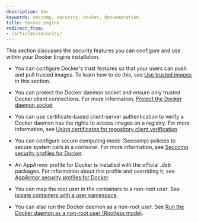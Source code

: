 ```yaml
---
description: Sec
keywords: seccomp, security, docker, documentation
title: Secure Engine
redirect_from:
- /articles/security/
---
```


This section discusses the security features you can configure and use within your Docker Engine installation.

* You can configure Docker's trust features so that your users can push and pull trusted images. To learn how to do this, see [Use trusted images](trust/index.md) in this section.

* You can protect the Docker daemon socket and ensure only trusted Docker client connections. For more information, [Protect the Docker daemon socket](https.md)

* You can use certificate-based client-server authentication to verify a Docker daemon has the rights to access images on a registry. For more information, see [Using certificates for repository client verification](certificates.md).

* You can configure secure computing mode (Seccomp) policies to secure system calls in a container. For more information, see [Seccomp security profiles for Docker](seccomp.md).

* An AppArmor profile for Docker is installed with the official *.deb* packages. For information about this profile and overriding it, see [AppArmor security profiles for Docker](apparmor.md).

* You can map the root user in the containers to a non-root user. See [Isolate containers with a user namespace](userns-remap.md).

* You can also run the Docker daemon as a non-root user. See [Run the Docker daemon as a non-root user (Rootless mode)](rootless.md).
